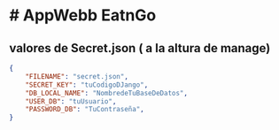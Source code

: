 # # AppWebb EatnGo 

## valores de Secret.json ( a la altura de manage)

```json
{
    "FILENAME": "secret.json",
    "SECRET_KEY": "tuCodigoDJango",
    "DB_LOCAL_NAME": "NombredeTuBaseDeDatos",
    "USER_DB": "tuUsuario",
    "PASSWORD_DB": "TuContraseña",
}
```
